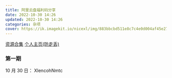 ```yaml
---
title: 阿里云盘福利码分享
date: 2022-10-30 14:26
updated: 2022-10-30 14:26
categories: 杂项
cover: https://ik.imagekit.io/nicexl/img/883bbcbd511e8c7c4e0d004af45e27b0_qiKOk4QFt.jpg
---
```


[资源合集](https://xlenco.eu.org/posts/e8d4.html)
[个人主页(防走丢)](https://www.aliyundrive.com/er/u/7b9562898bb84cf180bc95908878bb59)

### 第一期

10 月 30 日：
XlencohNmtc
